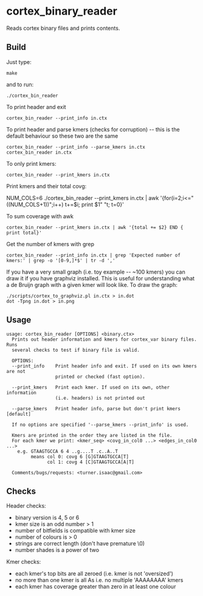 cortex_binary_reader
====================
    
Reads cortex binary files and prints contents.  

Build
-----

Just type:

    make

and to run:

    ./cortex_bin_reader

To print header and exit

    cortex_bin_reader --print_info in.ctx

To print header and parse kmers (checks for corruption) -- this is the default
behaviour so these two are the same

    cortex_bin_reader --print_info --parse_kmers in.ctx
    cortex_bin_reader in.ctx

To only print kmers:

    cortex_bin_reader --print_kmers in.ctx

Print kmers and their total covg:

  NUM_COLS=6
  ./cortex_bin_reader --print_kmers in.ctx | awk '{for(i=2;i<="$(($NUM_COLS+1))";i++) t+=$i; print $1" "t; t=0}'

To sum coverage with awk

    cortex_bin_reader --print_kmers in.ctx | awk '{total += $2} END { print total}'

Get the number of kmers with grep

    cortex_bin_reader --print_info in.ctx | grep 'Expected number of kmers:' | grep -o '[0-9,]*$' | tr -d ','

If you have a very small graph (i.e. toy example -- ~100 kmers) you can draw
it if you have graphviz installed.  This is useful for understanding what a de
Bruijn graph with a given kmer will look like.  To draw the graph:

    ./scripts/cortex_to_graphviz.pl in.ctx > in.dot
    dot -Tpng in.dot > in.png

Usage
-----

    usage: cortex_bin_reader [OPTIONS] <binary.ctx>
      Prints out header information and kmers for cortex_var binary files.  Runs
      several checks to test if binary file is valid. 

      OPTIONS:
      --print_info    Print header info and exit. If used on its own kmers are not
                      printed or checked (fast option).

      --print_kmers   Print each kmer. If used on its own, other information
                      (i.e. headers) is not printed out

      --parse_kmers   Print header info, parse but don't print kmers [default]

      If no options are specified '--parse_kmers --print_info' is used.

      Kmers are printed in the order they are listed in the file. 
      For each kmer we print: <kmer_seq> <covg_in_col0 ...> <edges_in_col0 ...>
        e.g. GTAAGTGCCA 6 4 ..g....T .c..A..T
             means col 0: covg 6 [G]GTAAGTGCCA[T]
                   col 1: covg 4 [C]GTAAGTGCCA[A|T]

      Comments/bugs/requests: <turner.isaac@gmail.com>

Checks
------

Header checks:
  * binary version is 4, 5 or 6
  * kmer size is an odd number > 1
  * number of bitfields is compatible with kmer size
  * number of colours is > 0
  * strings are correct length (don't have premature \0)
  * number shades is a power of two

Kmer checks:
  * each kmer's top bits are all zeroed (i.e. kmer is not 'oversized')
  * no more than one kmer is all As i.e. no multiple 'AAAAAAAA' kmers
  * each kmer has coverage greater than zero in at least one colour
